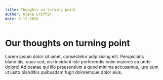 ```yaml
---
title: Thoughts on turning point
author: Alexa Griffin
date: 6-12-2018
---
```


# Our thoughts on turning point

Lorem ipsum dolor sit amet, consectetur adipisicing elit. Perspiciatis blanditiis, quas sed, nisi incidunt iste perferendis enim maiores ea unde dolore! Ad beatae qui illo praesentium a quod minima accusamus, iure eum ut iusto blanditiis quibusdam fugit doloremque dolor eius.
